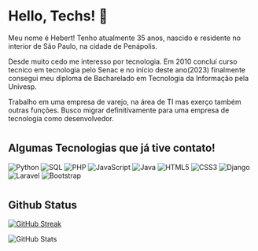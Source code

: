 # Hello, Techs! 👋

Meu nome é Hebert! Tenho atualmente 35 anos, nascido e residente no interior de São Paulo, na cidade de Penápolis.

Desde muito cedo me interesso por tecnologia. Em 2010 concluí curso tecnico em tecnologia pelo Senac e no início deste ano(2023) finalmente consegui meu diploma de Bacharelado em Tecnologia da Informação pela Univesp.

Trabalho em uma empresa de varejo, na área de TI mas exerço também outras funções. Busco migrar definitivamente para uma empresa de tecnologia como desenvolvedor.

#
## Algumas Tecnologias que já tive contato!

![Python](https://img.shields.io/badge/Python-000?style=for-the-badge&logo=python) ![SQL](https://img.shields.io/badge/SQL-000?style=for-the-badge&logo=SQL) ![PHP](https://img.shields.io/badge/PHP-000?style=for-the-badge&logo=php) 
![JavaScript](https://img.shields.io/badge/JavaScript-000?style=for-the-badge&logo=javascript) ![Java](https://img.shields.io/badge/Java-000?style=for-the-badge&logo=java) 
![HTML5](https://img.shields.io/badge/HTML5-000?style=for-the-badge&logo=html5) 
![CSS3](https://img.shields.io/badge/CSS3-000?style=for-the-badge&logo=css3&logoColor=264CE4) ![Django](https://img.shields.io/badge/Django-000?style=for-the-badge&logo=django&logoColor=3fab00) ![Laravel](https://img.shields.io/badge/Laravel-000?style=for-the-badge&logo=laravel) ![Bootstrap](https://img.shields.io/badge/Bootstrap-000?style=for-the-badge&logo=bootstrap)

#
## Github Status

[![GitHub Streak](https://streak-stats.demolab.com?user=hebertn88&theme=github-dark-blue&date_format=j%2Fn%5B%2FY%5D)](https://git.io/streak-stats)

![GitHub Stats](https://github-readme-stats.vercel.app/api?username=hebertn88&theme=github_dark)
